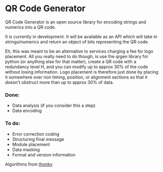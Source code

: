 # QR Code Generator

QR Code Generator is an open source library for encoding strings and numerics into a QR code.

It is currently in development. It will be available as an API which will take in strings/numerics and return an object of bits representing the QR code.


Eh, this was meant to be an alternative to services charging a fee for logo placement. All you really need to do though, is use the qrgen library for python (or anything else for that matter), create a QR code with a redundancy level H, and you can modify up to approx 30% of the code without losing information. Logo placement is therefore just done by placing it somewhere over non timing, position, or alignment sections so that it doesn't obstruct more than up to approx 30% of data.


### Done:

* Data analysis (if you consider this a step)
* Data encoding

### To do:

* Error correction coding
* Structuring final message
* Module placement
* Data masking
* Format and version information

Algorithms from [thonky](http://thonky.com/qr-code-tutorial/introduction)
